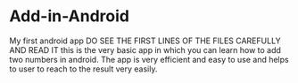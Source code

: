 # Add-in-Android
My first android app
DO SEE THE FIRST LINES OF THE FILES CAREFULLY AND READ IT
this is the very basic app in which you can learn how to add two numbers in android.
The app is very efficient and easy to use and helps to user to reach to the result very easily.
